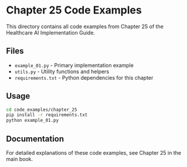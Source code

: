 # Chapter 25 Code Examples

This directory contains all code examples from Chapter 25 of the Healthcare AI Implementation Guide.

## Files

- `example_01.py` - Primary implementation example
- `utils.py` - Utility functions and helpers
- `requirements.txt` - Python dependencies for this chapter

## Usage

```bash
cd code_examples/chapter_25
pip install -r requirements.txt
python example_01.py
```

## Documentation

For detailed explanations of these code examples, see Chapter 25 in the main book.
